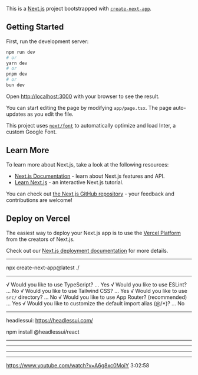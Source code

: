 This is a [Next.js](https://nextjs.org/) project bootstrapped with [`create-next-app`](https://github.com/vercel/next.js/tree/canary/packages/create-next-app).

## Getting Started

First, run the development server:

```bash
npm run dev
# or
yarn dev
# or
pnpm dev
# or
bun dev
```

Open [http://localhost:3000](http://localhost:3000) with your browser to see the result.

You can start editing the page by modifying `app/page.tsx`. The page auto-updates as you edit the file.

This project uses [`next/font`](https://nextjs.org/docs/basic-features/font-optimization) to automatically optimize and load Inter, a custom Google Font.

## Learn More

To learn more about Next.js, take a look at the following resources:

- [Next.js Documentation](https://nextjs.org/docs) - learn about Next.js features and API.
- [Learn Next.js](https://nextjs.org/learn) - an interactive Next.js tutorial.

You can check out [the Next.js GitHub repository](https://github.com/vercel/next.js/) - your feedback and contributions are welcome!

## Deploy on Vercel

The easiest way to deploy your Next.js app is to use the [Vercel Platform](https://vercel.com/new?utm_medium=default-template&filter=next.js&utm_source=create-next-app&utm_campaign=create-next-app-readme) from the creators of Next.js.

Check out our [Next.js deployment documentation](https://nextjs.org/docs/deployment) for more details.


________________________________________________________________

npx create-next-app@latest ./
________________________________________________________________

√ Would you like to use TypeScript? ...  Yes
√ Would you like to use ESLint? ... No 
√ Would you like to use Tailwind CSS? ...  Yes
√ Would you like to use `src/` directory? ... No 
√ Would you like to use App Router? (recommended) ... Yes
√ Would you like to customize the default import alias (@/*)? ... No
________________________________________________________________
headlessui: https://headlessui.com/

npm install @headlessui/react     
________________________________________________________________

________________________________________________________________

________________________________________________________________

________________________________________________________________


https://www.youtube.com/watch?v=A6g8xc0MoiY
3:02:58
